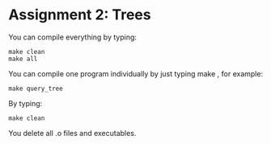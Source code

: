 # Assignment 2: Trees

You can compile everything by typing:

```
make clean
make all
```


You can compile one program individually by just typing make <Program Name>, for example:

`make query_tree`

By typing:

`make clean`

You delete all .o files and executables.
